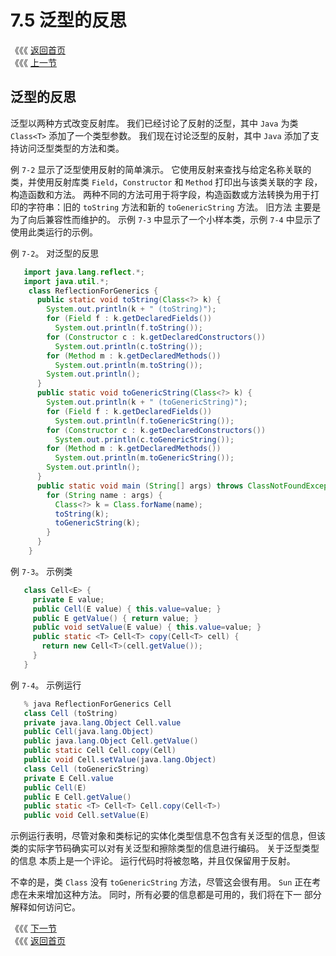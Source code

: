 # 7.5 泛型的反思

《《《 [返回首页](../../)  
《《《 [上一节](7.4-yi-ge-tong-yong-de-fan-she-ku.md)

## 泛型的反思

泛型以两种方式改变反射库。 我们已经讨论了反射的泛型，其中 `Java` 为类 `Class<T>` 添加了一个类型参数。 我们现在讨论泛型的反射，其中 `Java` 添加了支 持访问泛型类型的方法和类。

例 `7-2` 显示了泛型使用反射的简单演示。 它使用反射来查找与给定名称关联的类，并使用反射库类 `Field`，`Constructor` 和 `Method` 打印出与该类关联的字 段，构造函数和方法。 两种不同的方法可用于将字段，构造函数或方法转换为用于打印的字符串：旧的 `toString` 方法和新的 `toGenericString` 方法。 旧方法 主要是为了向后兼容性而维护的。 示例 `7-3` 中显示了一个小样本类，示例 `7-4` 中显示了使用此类运行的示例。

例 `7-2`。 对泛型的反思

```java
   import java.lang.reflect.*;
   import java.util.*;
    class ReflectionForGenerics {
      public static void toString(Class<?> k) {
        System.out.println(k + " (toString)");
        for (Field f : k.getDeclaredFields())
          System.out.println(f.toString());
        for (Constructor c : k.getDeclaredConstructors())
          System.out.println(c.toString());
        for (Method m : k.getDeclaredMethods())
          System.out.println(m.toString());
        System.out.println();
      }
      public static void toGenericString(Class<?> k) {
        System.out.println(k + " (toGenericString)");
        for (Field f : k.getDeclaredFields())
          System.out.println(f.toGenericString());
        for (Constructor c : k.getDeclaredConstructors())
          System.out.println(c.toGenericString());
        for (Method m : k.getDeclaredMethods())
          System.out.println(m.toGenericString());
        System.out.println();
      }
      public static void main (String[] args) throws ClassNotFoundException {
        for (String name : args) {
          Class<?> k = Class.forName(name);
          toString(k);
          toGenericString(k);
        }
      }
    }
```

例 `7-3`。 示例类

```java
   class Cell<E> {
     private E value;
     public Cell(E value) { this.value=value; }
     public E getValue() { return value; }
     public void setValue(E value) { this.value=value; }
     public static <T> Cell<T> copy(Cell<T> cell) {
       return new Cell<T>(cell.getValue());
     }
   }
```

例 `7-4`。 示例运行

```java
   % java ReflectionForGenerics Cell
   class Cell (toString)
   private java.lang.Object Cell.value
   public Cell(java.lang.Object)
   public java.lang.Object Cell.getValue()
   public static Cell Cell.copy(Cell)
   public void Cell.setValue(java.lang.Object)
   class Cell (toGenericString)
   private E Cell.value
   public Cell(E)
   public E Cell.getValue()
   public static <T> Cell<T> Cell.copy(Cell<T>)
   public void Cell.setValue(E)
```

示例运行表明，尽管对象和类标记的实体化类型信息不包含有关泛型的信息，但该类的实际字节码确实可以对有关泛型和擦除类型的信息进行编码。 关于泛型类型的信息 本质上是一个评论。 运行代码时将被忽略，并且仅保留用于反射。

不幸的是，类 `Class` 没有 `toGenericString` 方法，尽管这会很有用。 `Sun` 正在考虑在未来增加这种方法。 同时，所有必要的信息都是可用的，我们将在下一 部分解释如何访问它。

《《《 [下一节](7.6-fan-si-fan-xing-lei-xing.md)  
《《《 [返回首页](../../)

